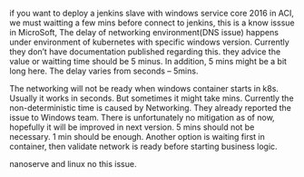 if you want to deploy a jenkins slave with windows service core 2016 in ACI, we must waitting a few mins before connect to jenkins, this is a know isssue in MicroSoft, The delay of networking environment(DNS issue) happens under environment of kubernetes with specific windows version.
Currently they don’t have documentation published regarding this. they advice the value or waitting time should be 5 minus.   In addition, 5 mins might be a bit long here. The delay varies from seconds – 5mins.  

The networking will not be ready when windows container starts in k8s. Usually it works in seconds. But sometimes it might take mins. Currently the non-deterministic time is caused by Networking. They already reported the issue to Windows team. There is unfortunately no mitigation as of now, hopefully it will be improved in next version.
5 mins should not be necessary. 1 min should be enough. Another option is waiting first in container, then validate network is ready before starting business logic.

nanoserve and linux no this issue.
